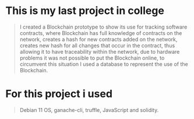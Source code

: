 # This is my last project in college

> I created a Blockchain prototype to show its use for tracking software contracts, where Blockchain has full knowledge of contracts on the network, creates a hash for new contracts added on the network, creates new hash for all changes that occur in the contract, thus allowing it to have traceability within the network, due to hardware problems it was not possible to put the Blockchain online, to circumvent this situation I used a database to represent the use of the Blockchain.

# For this project i used

> Debian 11 OS, ganache-cli, truffle, JavaScript and solidity.
